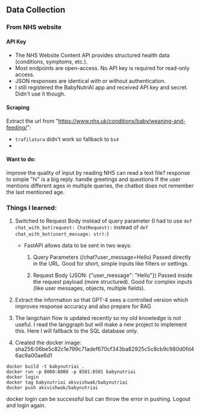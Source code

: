 ## Data Collection

### From NHS website

#### API Key

- The NHS Website Content API provides structured health data (conditions, symptoms, etc.).
- Most endpoints are open-access. No API key is required for read-only access.
- JSON responses are identical with or without authentication.
- I still registered the BabyNutriAI app and received API key and secret. Didn't use it though.

#### Scraping
Extract the url from "https://www.nhs.uk/conditions/baby/weaning-and-feeding/":
- `trafilatura` didn't work so fallback to `bs4`
- 


#### Want to do:
improve the quality of input by reading NHS 
can read a text file?
response to simple "hi" is a big reply. handle greetings and questions 
If the user mentions different ages in multiple queries, the chatbot does not remember the last mentioned age.


### Things I learned:

1. Switched to Request Body instead of query parameter
    (I had to use `def chat_with_bot(request: ChatRequest):` instead of `def chat_with_bot(usert_message: str):`)
    - FastAPI allows data to be sent in two ways:
        1. Query Parameters (/chat?user_message=Hello)
        Passed directly in the URL.
        Good for short, simple inputs like filters or settings.

        2. Request Body (JSON: {"user_message": "Hello"})
        Passed inside the request payload (more structured).
        Good for complex inputs (like user messages, objects, multiple fields).

2. Extract the information so that GPT-4 sees a controlled version which improves response accuracy and also prepare for RAG

3. The langchain flow is updated recently so my old knowledge is not useful. I read the langgraph but will make a new project to implement this. Here I will fallback to the SQL database only. 

4. Created the docker image:
sha256:06be5c82c1e799c71adef670cf343ba82925c5c8cb9c980d0fd46ac9a00ae6d1
```
docker build -t babynutriai .     
docker run -p 8000:8000 -p 8501:8501 babynutriai
docker login
docker tag babynutriai aksvishwak/babynutriai
docker push aksvishwak/babynutriai 
```
docker login can be successful but can throw the error in pushing. Logout and login again.

